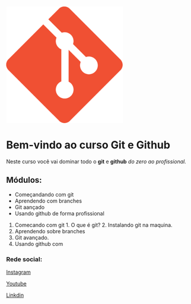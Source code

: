 ![Logo do git](logo.png)

# Bem-vindo ao curso Git e Github
Neste curso você vai dominar todo o **git** e **github** _do zero ao profissional._

## Módulos:
* Começandando com git
* Aprendendo com branches
* Git aançado
* Usando github de forma profissional

1. Comecando com git
        1. O que é git?
        2. Instalando git na maquina.
2. Aprendendo sobre branches
3. Git avançado.
4. Usando github com 

### Rede social:
[Instagram]()

[Youtube]()

[Linkdin]()